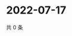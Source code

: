 # 2022-07-17

共 0 条

<!-- BEGIN WEIBO -->
<!-- 最后更新时间 Sun Jul 17 2022 02:18:50 GMT+0800 (China Standard Time) -->

<!-- END WEIBO -->
